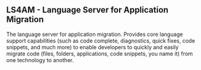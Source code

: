 ## LS4AM - Language Server for Application Migration

The language server for application migration. Provides core language support capabilities (such as code complete, diagnostics, quick fixes, code snippets, and much more) to enable developers to quickly and easily migrate code (files, folders, applications, code snippets, you name it) from one technology to another.

